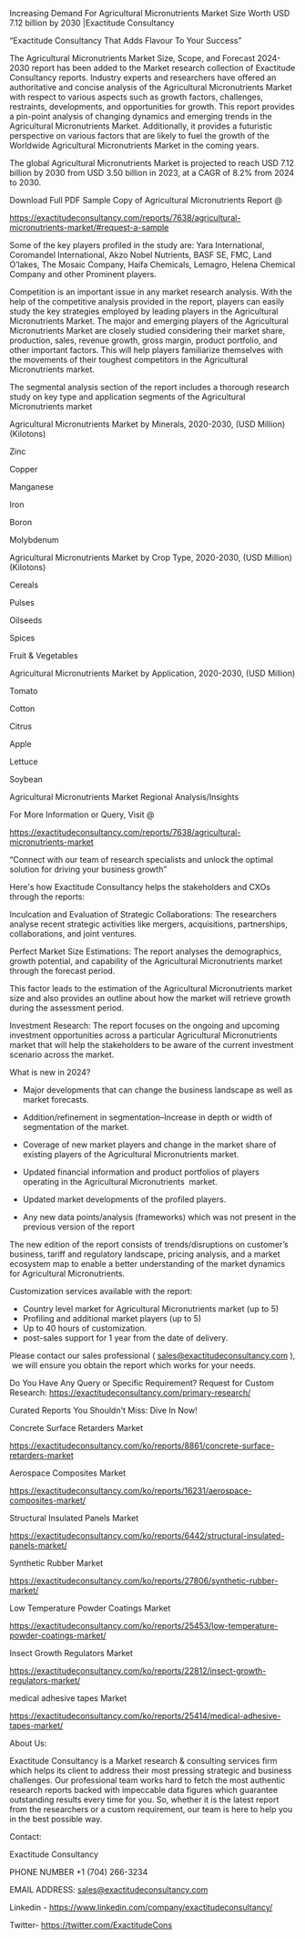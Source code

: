 Increasing Demand For Agricultural Micronutrients Market Size Worth USD 7.12 billion by 2030 |Exactitude Consultancy

“Exactitude Consultancy That Adds Flavour To Your Success”

The Agricultural Micronutrients Market Size, Scope, and Forecast 2024-2030 report has been added to the Market research collection of Exactitude Consultancy reports. Industry experts and researchers have offered an authoritative and concise analysis of the Agricultural Micronutrients Market with respect to various aspects such as growth factors, challenges, restraints, developments, and opportunities for growth. This report provides a pin-point analysis of changing dynamics and emerging trends in the Agricultural Micronutrients Market. Additionally, it provides a futuristic perspective on various factors that are likely to fuel the growth of the Worldwide Agricultural Micronutrients Market in the coming years.

The global Agricultural Micronutrients Market is projected to reach USD 7.12 billion by 2030 from USD 3.50 billion in 2023, at a CAGR of 8.2% from 2024 to 2030.

Download Full PDF Sample Copy of Agricultural Micronutrients Report @

https://exactitudeconsultancy.com/reports/7638/agricultural-micronutrients-market/#request-a-sample

Some of the key players profiled in the study are: Yara International, Coromandel International, Akzo Nobel Nutrients, BASF SE, FMC, Land O’lakes, The Mosaic Company, Haifa Chemicals, Lemagro, Helena Chemical Company and other Prominent players.

Competition is an important issue in any market research analysis. With the help of the competitive analysis provided in the report, players can easily study the key strategies employed by leading players in the Agricultural Micronutrients Market. The major and emerging players of the Agricultural Micronutrients Market are closely studied considering their market share, production, sales, revenue growth, gross margin, product portfolio, and other important factors. This will help players familiarize themselves with the movements of their toughest competitors in the Agricultural Micronutrients market.

The segmental analysis section of the report includes a thorough research study on key type and application segments of the Agricultural Micronutrients market

Agricultural Micronutrients Market by Minerals, 2020-2030, (USD Million) (Kilotons)

Zinc

Copper

Manganese

Iron

Boron

Molybdenum

Agricultural Micronutrients Market by Crop Type, 2020-2030, (USD Million) (Kilotons)

Cereals

Pulses

Oilseeds

Spices

Fruit & Vegetables

Agricultural Micronutrients Market by Application, 2020-2030, (USD Million)

Tomato

Cotton

Citrus

Apple

Lettuce

Soybean

Agricultural Micronutrients Market Regional Analysis/Insights

For More Information or Query, Visit @

https://exactitudeconsultancy.com/reports/7638/agricultural-micronutrients-market

“Connect with our team of research specialists and unlock the optimal solution for driving your business growth”

Here's how Exactitude Consultancy helps the stakeholders and CXOs through the reports:

Inculcation and Evaluation of Strategic Collaborations: The researchers analyse recent strategic activities like mergers, acquisitions, partnerships, collaborations, and joint ventures.

Perfect Market Size Estimations: The report analyses the demographics, growth potential, and capability of the Agricultural Micronutrients market through the forecast period.

This factor leads to the estimation of the Agricultural Micronutrients market size and also provides an outline about how the market will retrieve growth during the assessment period.

Investment Research: The report focuses on the ongoing and upcoming investment opportunities across a particular Agricultural Micronutrients market that will help the stakeholders to be aware of the current investment scenario across the market.

What is new in 2024?

- Major developments that can change the business landscape as well as market forecasts.

- Addition/refinement in segmentation–Increase in depth or width of segmentation of the market.

- Coverage of new market players and change in the market share of existing players of the Agricultural Micronutrients market.

- Updated financial information and product portfolios of players operating in the Agricultural Micronutrients  market.

- Updated market developments of the profiled players.

- Any new data points/analysis (frameworks) which was not present in the previous version of the report

The new edition of the report consists of trends/disruptions on customer’s business, tariff and regulatory landscape, pricing analysis, and a market ecosystem map to enable a better understanding of the market dynamics for Agricultural Micronutrients.

Customization services available with the report:

- Country level market for Agricultural Micronutrients market (up to 5)
- Profiling and additional market players (up to 5)
- Up to 40 hours of customization.
- post-sales support for 1 year from the date of delivery.

Please contact our sales professional ( sales@exactitudeconsultancy.com ),  we will ensure you obtain the report which works for your needs.

Do You Have Any Query or Specific Requirement? Request for Custom Research: https://exactitudeconsultancy.com/primary-research/

Curated Reports You Shouldn't Miss: Dive In Now!

Concrete Surface Retarders Market

https://exactitudeconsultancy.com/ko/reports/8861/concrete-surface-retarders-market

Aerospace Composites Market

https://exactitudeconsultancy.com/ko/reports/16231/aerospace-composites-market/

Structural Insulated Panels Market

https://exactitudeconsultancy.com/ko/reports/6442/structural-insulated-panels-market/

Synthetic Rubber Market

https://exactitudeconsultancy.com/ko/reports/27806/synthetic-rubber-market/

Low Temperature Powder Coatings Market

https://exactitudeconsultancy.com/ko/reports/25453/low-temperature-powder-coatings-market/

Insect Growth Regulators Market

https://exactitudeconsultancy.com/ko/reports/22812/insect-growth-regulators-market/

medical adhesive tapes Market

https://exactitudeconsultancy.com/ko/reports/25414/medical-adhesive-tapes-market/

About Us:

Exactitude Consultancy is a Market research & consulting services firm which helps its client to address their most pressing strategic and business challenges. Our professional team works hard to fetch the most authentic research reports backed with impeccable data figures which guarantee outstanding results every time for you. So, whether it is the latest report from the researchers or a custom requirement, our team is here to help you in the best possible way.

Contact:

Exactitude Consultancy

PHONE NUMBER +1 (704) 266-3234

EMAIL ADDRESS: sales@exactitudeconsultancy.com

Linkedin - https://www.linkedin.com/company/exactitudeconsultancy/

Twitter- https://twitter.com/ExactitudeCons


